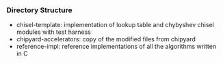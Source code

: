 ### Directory Structure

* chisel-template: implementation of lookup table and chybyshev chisel modules with test harness
* chipyard-accelerators: copy of the modified files from chipyard
* reference-impl: reference implementations of all the algorithms written in C
